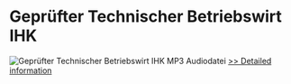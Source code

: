 # Geprüfter Technischer Betriebswirt IHK
![Geprüfter Technischer Betriebswirt IHK](https://mycommerce.akamaized.net/api/pimages/P300379485/BIG/300379485.JPG)
MP3 Audiodatei
[>> Detailed information](https://secure.shareit.com/shareit/product.html?productid=300379485&affiliateid=200057808)